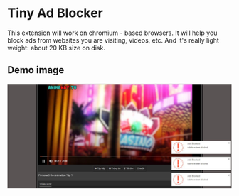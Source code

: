 # Tiny Ad Blocker 

This extension will work on chromium - based browsers. It will help you block ads from websites you are visiting, videos, etc. And it's really light weight: about 20 KB size on disk. 

## Demo image

![Screenshot](Demo.JPG)
